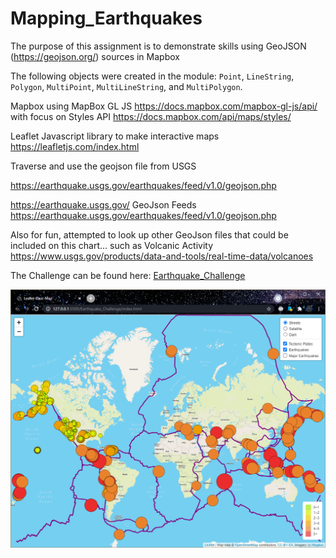 # Mapping_Earthquakes



The purpose of this assignment is to demonstrate skills using GeoJSON (https://geojson.org/) sources in Mapbox

The following objects were created in the module: `Point`, `LineString`, `Polygon`, `MultiPoint`, `MultiLineString`, and `MultiPolygon`.



Mapbox using MapBox GL JS https://docs.mapbox.com/mapbox-gl-js/api/ with focus on Styles API https://docs.mapbox.com/api/maps/styles/

Leaflet Javascript library to make interactive maps https://leafletjs.com/index.html

Traverse and use the geojson file from USGS

https://earthquake.usgs.gov/earthquakes/feed/v1.0/geojson.php

https://earthquake.usgs.gov/ GeoJson Feeds https://earthquake.usgs.gov/earthquakes/feed/v1.0/geojson.php

Also for fun, attempted to look up other GeoJson files that could be included on this chart... such as Volcanic Activity https://www.usgs.gov/products/data-and-tools/real-time-data/volcanoes

The Challenge can be found here: [Earthquake_Challenge](Earthquake_Challenge) 

![working_sample](working_sample.png)

